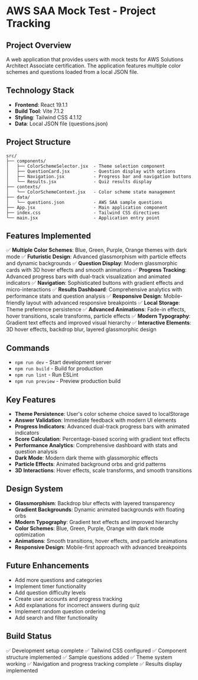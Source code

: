 # AWS SAA Mock Test - Project Tracking

## Project Overview
A web application that provides users with mock tests for AWS Solutions Architect Associate certification. The application features multiple color schemes and questions loaded from a local JSON file.

## Technology Stack
- **Frontend**: React 19.1.1
- **Build Tool**: Vite 7.1.2
- **Styling**: Tailwind CSS 4.1.12
- **Data**: Local JSON file (questions.json)

## Project Structure
```
src/
├── components/
│   ├── ColorSchemeSelector.jsx  - Theme selection component
│   ├── QuestionCard.jsx         - Question display with options
│   ├── Navigation.jsx           - Progress bar and navigation buttons
│   └── Results.jsx              - Quiz results display
├── contexts/
│   └── ColorSchemeContext.jsx   - Color scheme state management
├── data/
│   └── questions.json           - AWS SAA sample questions
├── App.jsx                      - Main application component
├── index.css                    - Tailwind CSS directives
└── main.jsx                     - Application entry point
```

## Features Implemented
✅ **Multiple Color Schemes**: Blue, Green, Purple, Orange themes with dark mode
✅ **Futuristic Design**: Advanced glassmorphism with particle effects and dynamic backgrounds
✅ **Question Display**: Modern glassmorphic cards with 3D hover effects and smooth animations
✅ **Progress Tracking**: Advanced progress bars with dual-track visualization and animated indicators
✅ **Navigation**: Sophisticated buttons with gradient effects and micro-interactions
✅ **Results Dashboard**: Comprehensive analytics with performance stats and question analysis
✅ **Responsive Design**: Mobile-friendly layout with advanced responsive breakpoints
✅ **Local Storage**: Theme preference persistence
✅ **Advanced Animations**: Fade-in effects, hover transitions, scale transforms, particle effects
✅ **Modern Typography**: Gradient text effects and improved visual hierarchy
✅ **Interactive Elements**: 3D hover effects, backdrop blur, layered glassmorphic design

## Commands
- `npm run dev` - Start development server
- `npm run build` - Build for production
- `npm run lint` - Run ESLint
- `npm run preview` - Preview production build

## Key Features
- **Theme Persistence**: User's color scheme choice saved to localStorage
- **Answer Validation**: Immediate feedback with modern UI elements
- **Progress Indicators**: Advanced dual-track progress bars with animated indicators
- **Score Calculation**: Percentage-based scoring with gradient text effects
- **Performance Analytics**: Comprehensive dashboard with stats and question analysis
- **Dark Mode**: Modern dark theme with glassmorphic effects
- **Particle Effects**: Animated background orbs and grid patterns
- **3D Interactions**: Hover effects, scale transforms, and smooth transitions

## Design System
- **Glassmorphism**: Backdrop blur effects with layered transparency
- **Gradient Backgrounds**: Dynamic animated backgrounds with floating orbs
- **Modern Typography**: Gradient text effects and improved hierarchy
- **Color Schemes**: Blue, Green, Purple, Orange with dark mode optimization
- **Animations**: Smooth transitions, hover effects, and particle animations
- **Responsive Design**: Mobile-first approach with advanced breakpoints

## Future Enhancements
- Add more questions and categories
- Implement timer functionality
- Add question difficulty levels
- Create user accounts and progress tracking
- Add explanations for incorrect answers during quiz
- Implement random question ordering
- Add search and filter functionality

## Build Status
✅ Development setup complete
✅ Tailwind CSS configured
✅ Component structure implemented
✅ Sample questions added
✅ Theme system working
✅ Navigation and progress tracking complete
✅ Results display implemented
